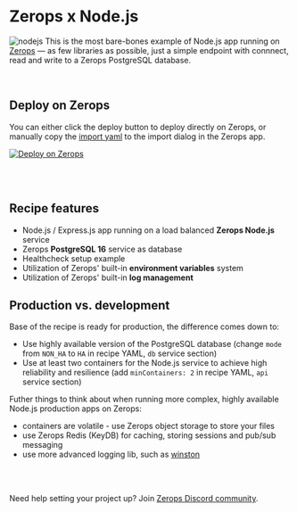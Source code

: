 # Zerops x Node.js
![nodejs](https://github.com/zeropsio/recipe-shared-assets/blob/main/covers/cover-nodejs.png)
This is the most bare-bones example of Node.js app running on [Zerops](https://zerops.io) — as few libraries as possible, just a simple endpoint with connnect, read and write to a Zerops PostgreSQL database.


<br />

## Deploy on Zerops
You can either click the deploy button to deploy directly on Zerops, or manually copy the [import yaml](https://github.com/zeropsio/recipe-nodejs/blob/main/zerops-project-import.yml) to the import dialog in the Zerops app.

[![Deploy on Zerops](https://github.com/zeropsio/recipe-shared-assets/blob/main/deploy-button/green/deploy-button.svg)](https://app.zerops.io/recipe/nodejs)

<br/>
<br/>

## Recipe features
- Node.js / Express.js app running on a load balanced **Zerops Node.js** service
- Zerops **PostgreSQL 16** service as database
- Healthcheck setup example
- Utilization of Zerops' built-in **environment variables** system
- Utilization of Zerops' built-in **log management**

## Production vs. development
Base of the recipe is ready for production, the difference comes down to:

- Use highly available version of the PostgreSQL database (change `mode` from `NON_HA` to `HA` in recipe YAML, `db` service section)
- Use at least two containers for the Node.js service to achieve high reliability and resilience (add `minContainers: 2` in recipe YAML, `api` service section)

Futher things to think about when running more complex, highly available Node.js production apps on Zerops:
- containers are volatile - use Zerops object storage to store your files
- use Zerops Redis (KeyDB) for caching, storing sessions and pub/sub messaging
- use more advanced logging lib, such as [winston](https://github.com/winstonjs/winston)

<br/>
<br/>

Need help setting your project up? Join [Zerops Discord community](https://discord.com/invite/WDvCZ54).
